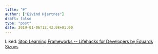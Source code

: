 ```yaml
---
title: "#"
author: ["Eivind Hjertnes"]
draft: false
type: "post"
date: 2019-01-06T12:43:08+01:00
---
```


Liked: [Stop
Learning Frameworks -- Lifehacks for Developers by Eduards Sizovs](https://sizovs.net/2018/12/17/stop-learning-frameworks/)
